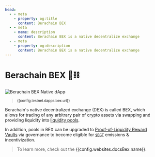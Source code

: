 ```yaml
---
head:
  - - meta
    - property: og:title
      content: Berachain BEX
  - - meta
    - name: description
      content: Berachain BEX is a native decentralize exchange
  - - meta
    - property: og:description
      content: Berachain BEX is a native decentralize exchange
---
```


<script setup>
  import config from '@berachain/config/constants.json';
</script>

# Berachain BEX 🐻⛓️

<a :href="config.testnet.dapps.bex.url">

![Berachain BEX Native dApp](/assets/bex-dapp.png)

</a>

> <small><a :href="config.testnet.dapps.bex.url">{{config.testnet.dapps.bex.url}}</a></small>

Berachain's native decentralized exchange (DEX) is called BEX, which allows for trading of any arbitrary pair of crypto assets via swapping and providing liquidity into [liquidity pools](/apps/core/content/learn/help/glossary.md#liquidity-pool).

In addition, pools in BEX can be upgraded to [Proof-of-Liquidity Reward Vaults](/learn/pol/rewardvaults) via governance to become eligible for [`$BGT`](/learn/pol/tokens/bgt) emissions & incentivization.

> To learn more, check out the <a :href="config.websites.docsBex.url">{{config.websites.docsBex.name}}</a>.
